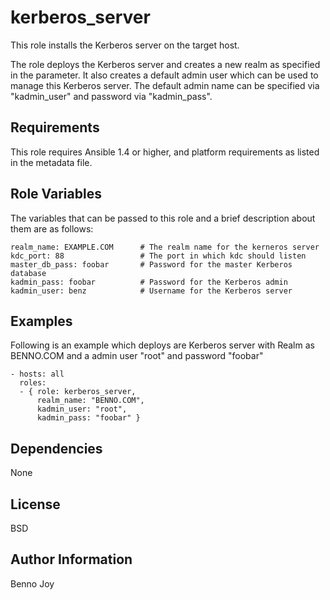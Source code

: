 kerberos_server
===============

This role installs the Kerberos server on the target host.

The role deploys the Kerberos server and creates a new realm as specified
in the parameter. It also creates a default admin user which can be used to
manage this Kerberos server. The default admin name can be specified via
"kadmin_user" and password via "kadmin_pass".

Requirements
------------

This role requires Ansible 1.4 or higher, and platform requirements as listed
in the metadata file.

Role Variables
--------------

The variables that can be passed to this role and a brief description about
them are as follows:

    realm_name: EXAMPLE.COM      # The realm name for the kerneros server
    kdc_port: 88                 # The port in which kdc should listen
    master_db_pass: foobar       # Password for the master Kerberos database
    kadmin_pass: foobar          # Password for the Kerberos admin
    kadmin_user: benz            # Username for the Kerberos server

Examples
--------

Following is an example which deploys are Kerberos server with Realm as
BENNO.COM and a admin user "root" and password "foobar"

    - hosts: all
      roles:
      - { role: kerberos_server,
          realm_name: "BENNO.COM",
          kadmin_user: "root",
          kadmin_pass: "foobar" }

Dependencies
------------

None

License
-------

BSD

Author Information
------------------

Benno Joy


